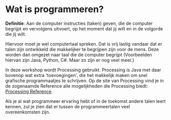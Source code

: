 # Wat is programmeren?

**Definitie**: Aan de computer instructies (taken) geven, die de computer begrijpt en vervolgens uitvoert, op het moment dat jij wilt en in de volgorde die jij wilt.

Hiervoor moet je wel computertaal spreken. Dat is vrij lastig vandaar dat er talen zijn ontwikkeld die makkelijker te begrijpen zijn voor de mens. Deze worden dan omgezet naar taal die de computer begrijpt (Voorbeelden hiervan zijn Java, Python, C#. Maar zo zijn er nog veel meer.)

In deze workshop wordt Processing gebruikt. Processing is Java met daar bovenop wat extra 'toevoegingen', die het makkelijk maken om snel grafische programmaatjes te schrijven. Op de site van Processing vind je in de zogenaamde Reference alle mogelijkheden die Processing biedt: [Processing Reference](https://processing.org/reference).

Als je al wat programmeer ervaring hebt of in de toekomst andere talen leert kennen, zul je zien dat er tussen de programmeertalen veel overeenkomsten zijn.
